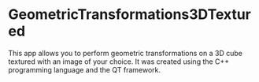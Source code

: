 # GeometricTransformations3DTextured
This app allows you to perform geometric transformations on a 3D cube textured with an image of your choice. It was created using the C++ programming language and the QT framework.
